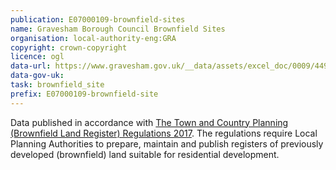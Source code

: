 ```yaml
---
publication: E07000109-brownfield-sites
name: Gravesham Borough Council Brownfield Sites
organisation: local-authority-eng:GRA
copyright: crown-copyright
licence: ogl
data-url: https://www.gravesham.gov.uk/__data/assets/excel_doc/0009/449568/Gravesham_BrownfieldLandRegister.xlsm
data-gov-uk: 
task: brownfield_site
prefix: E07000109-brownfield-site
---
```


Data published in accordance with [The Town and Country Planning (Brownfield Land Register) Regulations 2017](http://www.legislation.gov.uk/uksi/2017/403/contents/made).
The regulations require Local Planning Authorities to prepare, maintain and publish registers of previously developed (brownfield) land suitable for residential development.

